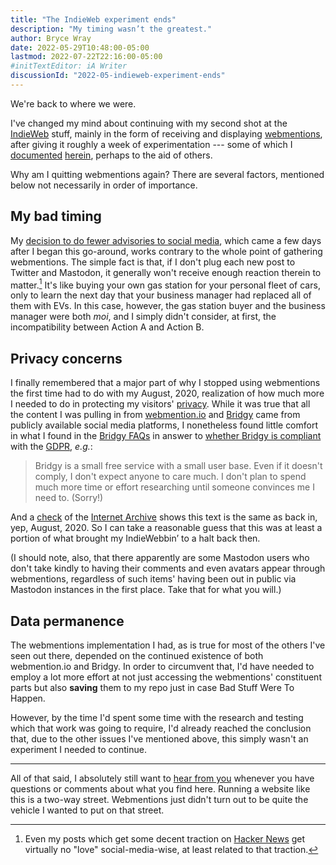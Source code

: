 ```yaml
---
title: "The IndieWeb experiment ends"
description: "My timing wasn’t the greatest."
author: Bryce Wray
date: 2022-05-29T10:48:00-05:00
lastmod: 2022-07-22T22:16:00-05:00
#initTextEditor: iA Writer
discussionId: "2022-05-indieweb-experiment-ends"
---
```


We're back to where we were.

I've changed my mind about continuing with my second shot at the [IndieWeb](https://indieweb.org) stuff, mainly in the form of receiving and displaying [webmentions](https://indieweb.org/Webmention), after giving it roughly a week of experimentation --- some of which I [documented](/posts/2022/05/webmentions-yes-javascript-no/) [herein](/posts/2022/05/webmentions-yes-javascript-no-the-code/), perhaps to the aid of others.

Why am I quitting webmentions again? There are several factors, mentioned below not necessarily in order of importance.

## My bad timing

My [decision to do fewer advisories to social media](/posts/2022/05/site-week-2022-05-28/), which came a few days after I began this go-around, works contrary to the whole point of gathering webmentions. The simple fact is that, if I don't plug each new post to Twitter and Mastodon, it generally won't receive enough reaction therein to matter.[^HN] It's like buying your own gas station for your personal fleet of cars, only to learn the next day that your business manager had replaced all of them with EVs. In this case, however, the gas station buyer and the business manager were both *moi*, and I simply didn't consider, at first, the incompatibility between Action A and Action B.

[^HN]: Even my posts which get some decent traction on [Hacker News](https://news.ycombinator.com) get virtually no "love" social-media-wise, at least related to that traction.

## Privacy concerns

I finally remembered that a major part of why I stopped using webmentions the first time had to do with my August, 2020, realization of how much more I needed to do in protecting my visitors' [privacy](/privacy/). While it was true that all the content I was pulling in from [webmention.io](https://webmention.io) and [Bridgy](https://brid.gy) came from publicly available social media platforms, I nonetheless found little comfort in what I found in the [Bridgy FAQs](https://brid.gy/about) in answer to [whether Bridgy is compliant](https://brid.gy/about#gdpr) with the [GDPR](https://gdpr.eu/), *e.g.*:

> Bridgy is a small free service with a small user base. Even if it doesn't comply, I don't expect anyone to care much. I don't plan to spend much more time or effort researching until someone convinces me I need to. (Sorry!)

And a [check](https://web.archive.org/web/20200824184019/https://brid.gy/about#gdpr) of the [Internet Archive](https://archive.org) shows this text is the same as back in, yep, August, 2020. So I can take a reasonable guess that this was at least a portion of what brought my IndieWebbin’ to a halt back then.

(I should note, also, that there apparently are some Mastodon users who don't take kindly to having their comments and even avatars appear through webmentions, regardless of such items' having been out in public via Mastodon instances in the first place. Take that for what you will.)

## Data permanence

The webmentions implementation I had, as is true for most of the others I've seen out there, depended on the continued existence of both webmention.io and Bridgy. In order to circumvent that, I'd have needed to employ a lot more effort at not just accessing the webmentions' constituent parts but also **saving** them to my repo just in case Bad Stuff Were To Happen.

However, by the time I'd spent some time with the research and testing which that work was going to require, I'd already reached the conclusion that, due to the other issues I've mentioned above, this simply wasn't an experiment I needed to continue.

----

All of that said, I absolutely still want to [hear from you](/contact/) whenever you have questions or comments about what you find here. Running a website like this is a two-way street. Webmentions just didn't turn out to be quite the vehicle I wanted to put on that street.
